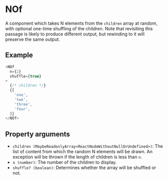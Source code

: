 # NOf

A component which takes N elements from the `children` array at random, with optional one-time shuffling of the children. Note that revisiting this passage is likely to produce different output, but rewinding to it will preserve the same output.

## Example

```javascript
<NOf
  n={2}
  shuffle={true}
>
  {/* children */}
  {[
    'one',
    'two',
    'three',
    'four',
  ]}
</NOf>
```

## Property arguments

* `children (MaybeReadonlyArray<ReactNodeWithoutNullOrUndefined>)`: The list of content from which the random N elements will be drawn. An exception will be thrown if the length of children is less than `n`.
* `n (number)`: The number of the children to display.
* `shuffle? (boolean)`: Determines whether the array will be shuffled or not.